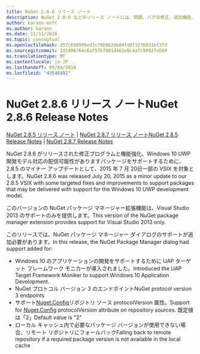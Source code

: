 ```yaml
---
title: NuGet 2.8.6 リリース ノート
description: NuGet 2.8.6 などのリリース ノートには、問題、バグの修正、追加機能、および Dcr が知られています。
author: karann-msft
ms.author: karann
ms.date: 11/11/2016
ms.topic: conceptual
ms.openlocfilehash: d57c658999ed3c79b962de84fd973276833ef3fd
ms.sourcegitcommit: 1d1406764c6af5fb7801d462e0c4afc9092fa569
ms.translationtype: MT
ms.contentlocale: ja-JP
ms.lasthandoff: 09/04/2018
ms.locfileid: "43546492"
---
```

# <a name="nuget-286-release-notes"></a><span data-ttu-id="69390-103">NuGet 2.8.6 リリース ノート</span><span class="sxs-lookup"><span data-stu-id="69390-103">NuGet 2.8.6 Release Notes</span></span>

<span data-ttu-id="69390-104">[NuGet 2.8.5 リリース ノート](../release-notes/nuget-2.8.5.md) | [NuGet 2.8.7 リリース ノート](../release-notes/nuget-2.8.7.md)</span><span class="sxs-lookup"><span data-stu-id="69390-104">[NuGet 2.8.5 Release Notes](../release-notes/nuget-2.8.5.md) | [NuGet 2.8.7 Release Notes](../release-notes/nuget-2.8.7.md)</span></span>

<span data-ttu-id="69390-105">NuGet 2.8.6 がリリースされた修正プログラムと機能強化、Windows 10 UWP 開発モデル対応の配信可能性がありますパッケージをサポートするために、2.8.5 のマイナー アップデートとして、2015 年 7 月 20日一部の VSIX を対象とします。</span><span class="sxs-lookup"><span data-stu-id="69390-105">NuGet 2.8.6 was released July 20, 2015 as a minor update to our 2.8.5 VSIX with some targeted fixes and improvements to support packages that may be delivered with support for the Windows 10 UWP development model.</span></span>

<span data-ttu-id="69390-106">このバージョンの NuGet パッケージ マネージャー拡張機能は、Visual Studio 2013 のサポートのみを提供します。</span><span class="sxs-lookup"><span data-stu-id="69390-106">This version of the NuGet package manager extension provides support for Visual Studio 2013 only.</span></span>

<span data-ttu-id="69390-107">このリリースでは、NuGet パッケージ マネージャー ダイアログのサポートが追加必要があります。</span><span class="sxs-lookup"><span data-stu-id="69390-107">In this release, the NuGet Package Manager dialog had support added for:</span></span>

* <span data-ttu-id="69390-108">Windows 10 のアプリケーションの開発をサポートするために UAP ターゲット フレームワーク モニカーが導入されました。</span><span class="sxs-lookup"><span data-stu-id="69390-108">Introduced the UAP Target Framework Moniker to support Windows 10 Application Development.</span></span>
* <span data-ttu-id="69390-109">NuGet プロトコル バージョン 3 のエンドポイント</span><span class="sxs-lookup"><span data-stu-id="69390-109">NuGet protocol version 3 endpoints</span></span>
* <span data-ttu-id="69390-110">サポート[Nuget.Config](../consume-packages/configuring-nuget-behavior.md)リポジトリ ソース protocolVersion 属性。</span><span class="sxs-lookup"><span data-stu-id="69390-110">Support for [Nuget.Config](../consume-packages/configuring-nuget-behavior.md) protocolVersion attribute on repository sources.</span></span> <span data-ttu-id="69390-111">既定値は「2」</span><span class="sxs-lookup"><span data-stu-id="69390-111">Default value is "2"</span></span>
* <span data-ttu-id="69390-112">ローカル キャッシュ内で必要なパッケージ バージョンが使用できない場合、リモート リポジトリにフォールバック</span><span class="sxs-lookup"><span data-stu-id="69390-112">Falling back to remote repository if a required package version is not available in the local cache</span></span>